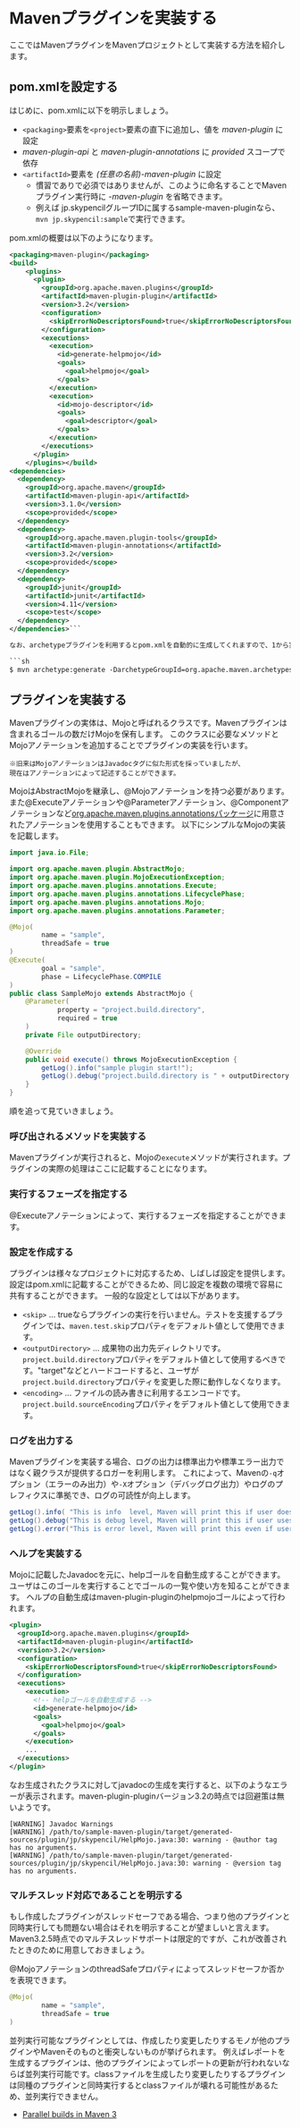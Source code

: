 # Mavenプラグインを実装する

ここではMavenプラグインをMavenプロジェクトとして実装する方法を紹介します。

## pom.xmlを設定する

はじめに、pom.xmlに以下を明示しましょう。

* `<packaging>`要素を`<project>`要素の直下に追加し、値を *maven-plugin* に設定
* *maven-plugin-api* と *maven-plugin-annotations* に *provided* スコープで依存
* `<artifactId>`要素を *(任意の名前)-maven-plugin* に設定
    * 慣習でありで必須ではありませんが、このように命名することでMavenプラグイン実行時に *-maven-plugin* を省略できます。
    * 例えば jp.skypencilグループIDに属するsample-maven-pluginなら、`mvn jp.skypencil:sample`で実行できます。

pom.xmlの概要は以下のようになります。

```xml
<packaging>maven-plugin</packaging>
<build>
    <plugins>
      <plugin>
        <groupId>org.apache.maven.plugins</groupId>
        <artifactId>maven-plugin-plugin</artifactId>
        <version>3.2</version>
        <configuration>
          <skipErrorNoDescriptorsFound>true</skipErrorNoDescriptorsFound>
        </configuration>
        <executions>
          <execution>
            <id>generate-helpmojo</id>
            <goals>
              <goal>helpmojo</goal>
            </goals>
          </execution>
          <execution>
            <id>mojo-descriptor</id>
            <goals>
              <goal>descriptor</goal>
            </goals>
          </execution>
        </executions>
      </plugin>
    </plugins></build>
<dependencies>
  <dependency>
    <groupId>org.apache.maven</groupId>
    <artifactId>maven-plugin-api</artifactId>
    <version>3.1.0</version>
    <scope>provided</scope>
  </dependency>
  <dependency>
    <groupId>org.apache.maven.plugin-tools</groupId>
    <artifactId>maven-plugin-annotations</artifactId>
    <version>3.2</version>
    <scope>provided</scope>
  </dependency>
  <dependency>
    <groupId>junit</groupId>
    <artifactId>junit</artifactId>
    <version>4.11</version>
    <scope>test</scope>
  </dependency>
</dependencies>```

なお、archetypeプラグインを利用するとpom.xmlを自動的に生成してくれますので、1から実装を行う場合はぜひ利用してください。以下のコマンドでプロジェクトの作成を行えます。

```sh
$ mvn archetype:generate -DarchetypeGroupId=org.apache.maven.archetypes -DarchetypeArtifactId=maven-archetype-plugin -DarchetypeVersion=1.2
```

## プラグインを実装する

Mavenプラグインの実体は、Mojoと呼ばれるクラスです。Mavenプラグインは含まれるゴールの数だけMojoを保有します。
このクラスに必要なメソッドとMojoアノテーションを追加することでプラグインの実装を行います。

    ※旧来はMojoアノテーションはJavadocタグに似た形式を採っていましたが、
    現在はアノテーションによって記述することができます。

MojoはAbstractMojoを継承し、@Mojoアノテーションを持つ必要があります。また@Executeアノテーションや@Parameterアノテーション、@Componentアノテーションなど[org.apache.maven.plugins.annotationsパッケージ](http://maven.apache.org/plugin-tools/apidocs/org/apache/maven/plugins/annotations/package-summary.html)に用意されたアノテーションを使用することもできます。
以下にシンプルなMojoの実装を記載します。

```java
import java.io.File;

import org.apache.maven.plugin.AbstractMojo;
import org.apache.maven.plugin.MojoExecutionException;
import org.apache.maven.plugins.annotations.Execute;
import org.apache.maven.plugins.annotations.LifecyclePhase;
import org.apache.maven.plugins.annotations.Mojo;
import org.apache.maven.plugins.annotations.Parameter;

@Mojo(
        name = "sample",
        threadSafe = true
)
@Execute(
        goal = "sample",
        phase = LifecyclePhase.COMPILE
)
public class SampleMojo extends AbstractMojo {
    @Parameter(
            property = "project.build.directory",
            required = true
    )
    private File outputDirectory;

    @Override
    public void execute() throws MojoExecutionException {
        getLog().info("sample plugin start!");
        getLog().debug("project.build.directory is " + outputDirectory.getAbsolutePath());
    }
}
```

順を追って見ていきましょう。

### 呼び出されるメソッドを実装する

Mavenプラグインが実行されると、Mojoの`execute`メソッドが実行されます。プラグインの実際の処理はここに記載することになります。

### 実行するフェーズを指定する

@Executeアノテーションによって、実行するフェーズを指定することができます。

### 設定を作成する

プラグインは様々なプロジェクトに対応するため、しばしば設定を提供します。設定はpom.xmlに記載することができるため、同じ設定を複数の環境で容易に共有することができます。
一般的な設定としては以下があります。

* `<skip>` ... trueならプラグインの実行を行いません。テストを支援するプラグインでは、`maven.test.skip`プロパティをデフォルト値として使用できます。
* `<outputDirectory>` ... 成果物の出力先ディレクトリです。`project.build.directory`プロパティをデフォルト値として使用するべきです。"target"などとハードコードすると、ユーザが`project.build.directory`プロパティを変更した際に動作しなくなります。
* `<encoding>` ... ファイルの読み書きに利用するエンコードです。`project.build.sourceEncoding`プロパティをデフォルト値として使用できます。

### ログを出力する

Mavenプラグインを実装する場合、ログの出力は標準出力や標準エラー出力ではなく親クラスが提供するロガーを利用します。
これによって、Mavenの`-q`オプション（エラーのみ出力）や`-X`オプション（デバッグログ出力）やログのプレフィクスに準拠でき、ログの可読性が向上します。

```java
getLog().info( "This is info  level, Maven will print this if user does not use -q option.");
getLog().debug("This is debug level, Maven will print this if user uses -X option.");
getLog().error("This is error level, Maven will print this even if user uses -q option.");
```

### ヘルプを実装する

Mojoに記載したJavadocを元に、helpゴールを自動生成することができます。ユーザはこのゴールを実行することでゴールの一覧や使い方を知ることができます。
ヘルプの自動生成はmaven-plugin-pluginのhelpmojoゴールによって行われます。

```xml
<plugin>
  <groupId>org.apache.maven.plugins</groupId>
  <artifactId>maven-plugin-plugin</artifactId>
  <version>3.2</version>
  <configuration>
    <skipErrorNoDescriptorsFound>true</skipErrorNoDescriptorsFound>
  </configuration>
  <executions>
    <execution>
      <!-- helpゴールを自動生成する -->
      <id>generate-helpmojo</id>
      <goals>
        <goal>helpmojo</goal>
      </goals>
    </execution>
    ...
  </executions>
</plugin>
```

なお生成されたクラスに対してjavadocの生成を実行すると、以下のようなエラーが表示されます。maven-plugin-pluginバージョン3.2の時点では回避策は無いようです。

```
[WARNING] Javadoc Warnings
[WARNING] /path/to/sample-maven-plugin/target/generated-sources/plugin/jp/skypencil/HelpMojo.java:30: warning - @author tag has no arguments.
[WARNING] /path/to/sample-maven-plugin/target/generated-sources/plugin/jp/skypencil/HelpMojo.java:30: warning - @version tag has no arguments.
```

### マルチスレッド対応であることを明示する

もし作成したプラグインがスレッドセーフである場合、つまり他のプラグインと同時実行しても問題ない場合はそれを明示することが望ましいと言えます。
Maven3.2.5時点でのマルチスレッドサポートは限定的ですが、これが改善されたときのために用意しておきましょう。

@MojoアノテーションのthreadSafeプロパティによってスレッドセーフか否かを表現できます。

```java
@Mojo(
        name = "sample",
        threadSafe = true
)
```

並列実行可能なプラグインとしては、作成したり変更したりするモノが他のプラグインやMavenそのものと衝突しないものが挙げられます。
例えばレポートを生成するプラグインは、他のプラグインによってレポートの更新が行われないならば並列実行可能です。classファイルを生成したり変更したりするプラグインは同種のプラグインと同時実行するとclassファイルが壊れる可能性があるため、並列実行できません。

* [Parallel builds in Maven 3](https://cwiki.apache.org/confluence/display/MAVEN/Parallel+builds+in+Maven+3)
